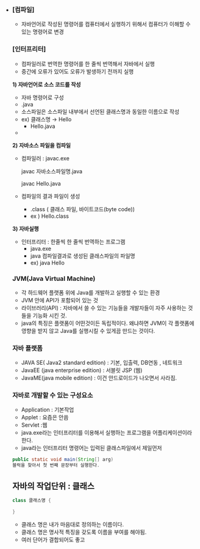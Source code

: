 - ### [컴파일]

  - 자바언어로 작성된 명령어를 컴퓨터에서 실행하기 위해서 컴퓨터가 이해할 수 있는 명령어로 변경

  ### [인터프리터]

  - 컴파일러로 번역한 명령어를 한 줄씩 번역해서 자바에서 실행
  - 중간에 오류가 있어도 오류가 발생하기 전까지 실행

  **1) 자바언어로 소스 코드를 작성**

  - 자바 명령어로 구성
  - .java
  - 소스파일은 소스파일 내부에서 선언된 클래스명과 동일한 이름으로 작성
  - ex) 클래스명 → Hello
    - Hello.java
  - 

  **2) 자바소스 파일을 컴파일**

  - 컴파일러 :  javac.exe

    javac 자바소스파일명.java

    javac Hello.java

  - 컴파일의 결과 파일이 생성

    - .class ( 클래스 파일,  바이트코드(byte code))
    - ex ) Hello.class

  **3) 자바실행**

  - 인터프리터 : 한줄씩 한 줄씩 번역하는 프로그램
    - java.exe
    - java 컴파일결과로 생성된 클래스파일의 파일명
    - ex) java Hello

  ### JVM(Java Virtual Machine)

  

  - 각 하드웨어 플랫폼 위에 Java를 개발하고 실행할 수 있는 환경
  - JVM 안에 API가 포함되어 있는 것
  - 라이브러리(API) : 자바에서 쓸 수 있는 기능들을  개발자들이 자주 사용하는 것들을 기능화 시킨 것.
  - java의 특징은 플랫폼이 어떤것이든 독립적이다.  왜냐하면 JVM이 각 플랫폼에 영향을 받지 않고 Java를 실행시킬 수 있게끔 만드는 것이다.

  ### 자바 플랫폼

  - JAVA SE( Java2 standard edition) : 기본, 입출력, DB연동 , 네트워크
  - JavaEE (java enterprise edition)  : 서블릿 JSP (웹)
  - JavaME(java mobile edition) : 이건 안드로이드가 나오면서 사라짐.

  ### 자바로 개발할 수 있는 구성요소

  - Application  : 기본작업
  - Applet : 요즘은 안씀
  - Servlet  :웹
  - java.exe라는 인터프리터를 이용해서 실행하는 프로그램을 어플리케이션이라 한다.
  - java라는 인터프리터 명령어는 입력된 클래스파일에서 제일먼저

  ```java
  public static void main(String[] arg)
  블럭을 찾아서 첫 번째 문장부터 실행한다.
  ```

  ## 자바의 작업단위  : 클래스

  ```cpp
  class 클래스명 {
  	
  }
  ```

  - 클래스 명은 내가 마음대로 정의하는 이름이다.
  - 클래스 명은 명사적 특징을 갖도록 이름을 부여를 해야됨.
  - 여러 단어가 결합되어도 좋고